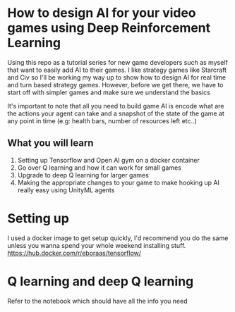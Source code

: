 # How to design AI for your video games using Deep Reinforcement Learning

Using this repo as a tutorial series for new game developers such as myself that want to easily add AI to their games. I like strategy games like Starcraft and Civ so I'll be working my way up to show how to design AI for real time and turn based strategy games. However, before we get there, we have to start off with simpler games and make sure we understand the basics

It's important to note that all you need to build game AI is encode what are the actions your agent can take and a snapshot of the state of the game at any point in time (e.g: health bars, number of resources left etc..)

## What you will learn
1. Setting up Tensorflow and Open AI gym on a docker container
2. Go over Q learning and how it can work for small games
3. Upgrade to deep Q learning for larger games
4. Making the appropriate changes to your game to make hooking up AI really easy using UnityML agents

# Setting up
I used a docker image to get setup quickly, I'd recommend you do the same unless you wanna spend your whole weekend installing stuff. https://hub.docker.com/r/eboraas/tensorflow/

# Q learning and deep Q learning
Refer to the notebook which should have all the info you need
